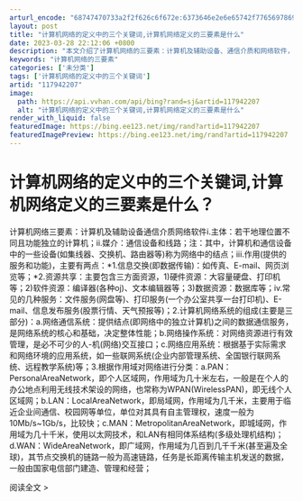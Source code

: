 ```yaml
---
arturl_encode: "68747470733a2f2f626c6f672e:6373646e2e6e65742f77656978696e5f33303239313132312f:61727469636c652f64657461696c732f313137393432323037"
layout: post
title: "计算机网络的定义中的三个关键词,计算机网络定义的三要素是什么"
date: 2023-03-28 22:12:06 +0800
description: "本文介绍了计算机网络的三要素：计算机及辅助设备、通信介质和网络软件，以及它们在网络中的作用，如信息交"
keywords: "计算机网络的三要素"
categories: ['未分类']
tags: ['计算机网络的定义中的三个关键词']
artid: "117942207"
image:
  path: https://api.vvhan.com/api/bing?rand=sj&artid=117942207
  alt: "计算机网络的定义中的三个关键词,计算机网络定义的三要素是什么"
render_with_liquid: false
featuredImage: https://bing.ee123.net/img/rand?artid=117942207
featuredImagePreview: https://bing.ee123.net/img/rand?artid=117942207
---
```


# 计算机网络的定义中的三个关键词,计算机网络定义的三要素是什么？

计算机网络三要素：计算机及辅助设备通信介质网络软件i.主体：若干地理位置不同且功能独立的计算机；ii.媒介：通信设备和线路；注：其中，计算机和通信设备中的一些设备(如集线器、交换机、路由器等)称为网络中的结点；iii.作用(提供的服务和功能)，主要有两点：\*1.信息交换(即数据传输)：如传真、E-mail、网页浏览等；\*2.资源共享：主要包含三方面资源，1)硬件资源：大容量硬盘、打印机等；2)软件资源：编译器(各种oj)、文本编辑器等；3)数据资源：数据库等；iv.常见的几种服务：文件服务(网盘等)、打印服务(一个办公室共享一台打印机)、E-mail、信息发布服务(股票行情、天气预报等)；2.计算机网络系统的组成(主要是三部分)：a.网络通信系统：提供结点(即网络中的独立计算机)之间的数据通信服务，是网络系统的核心和基础，决定整体性能；b.网络操作系统：对网络资源进行有效管理，是必不可少的人-机(网络)交互接口；c.网络应用系统：根据基于实际需求和网络环境的应用系统，如一些联网系统(企业内部管理系统、全国银行联网系统、远程教学系统)等；3.根据作用域对网络进行分类：a.PAN：PersonalAreaNetwork，即个人区域网，作用域为几十米左右，一般是在个人的办公地点利用无线技术架设的网络，也常称为WPAN(WirelessPAN)，即无线个人区域网；b.LAN：LocalAreaNetwork，即局域网，作用域为几千米，主要用于临近企业间通信、校园网等单位，单位对其具有自主管理权，速度一般为10Mb/s~1Gb/s，比较快；c.MAN：MetropolitanAreaNetwork，即城域网，作用域为几十千米，使用以太网技术，和LAN有相同体系结构(多级处理机结构)；d.WAN：WideAreaNetwork，即广域网，作用域为几百到几千千米(甚至遍及全球)，其节点交换机的链路一般为高速链路，任务是长距离传输主机发送的数据，一般由国家电信部门建造、管理和经营；

阅读全文 >